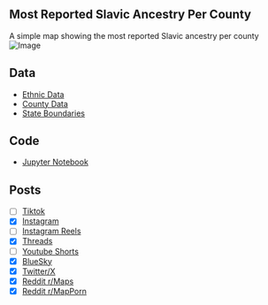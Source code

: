 ## Most Reported Slavic Ancestry Per County
A simple map showing the most reported Slavic ancestry per county
![Image](https://drive.google.com/uc?export=view&id=1TSO_C0kX9MSBd7Bfc1J76Zcv2T41G_ZW)

## Data
* [Ethnic Data](https://data.census.gov/table/ACSDT5Y2023.B04006?g=010XX00US$0500000&moe=false)
* [County Data](https://www.census.gov/geographies/mapping-files/time-series/geo/cartographic-boundary.html)
* [State Boundaries](https://www.census.gov/geographies/mapping-files/time-series/geo/carto-boundary-file.html)

## Code
* [Jupyter Notebook](FormatData.ipynb)

## Posts
- [ ] [Tiktok]()
- [x] [Instagram](https://www.instagram.com/p/DLnATrep4ZQ/)
- [ ] [Instagram Reels]()
- [x] [Threads](https://www.threads.com/@vinemapper/post/DLnAUMOJ17B)
- [ ] [Youtube Shorts]()
- [x] [BlueSky](https://bsky.app/profile/vinemapper.bsky.social/post/3lsyhqw7zo227)
- [x] [Twitter/X](https://x.com/VineMapper/status/1940423662966055065)
- [x] [Reddit r/Maps](https://www.reddit.com/r/Maps/comments/1lpxubw/most_reported_slavic_ancestry_per_county/)
- [x] [Reddit r/MapPorn](https://www.reddit.com/r/MapPorn/comments/1lpxu6y/most_reported_slavic_ancestry_per_county/)
